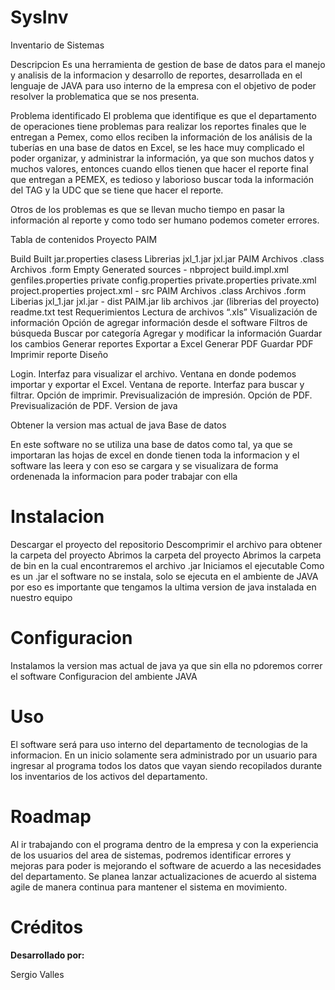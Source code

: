 # SysInv
Inventario de Sistemas

Descripcion
Es una herramienta de gestion de base de datos para el manejo y analisis de la informacion y desarrollo de reportes, desarrollada en el lenguaje de JAVA para uso interno de la empresa con el objetivo de poder resolver la problematica que se nos presenta.

Problema identificado
El problema que identifique es que el departamento de operaciones tiene problemas para realizar los reportes finales que le entregan a Pemex, como ellos reciben la información de los análisis de la tuberías en una base de datos en Excel, se les hace muy complicado el poder organizar, y administrar la información, ya que son muchos datos y muchos valores, entonces cuando ellos tienen que hacer el reporte final que entregan a PEMEX, es tedioso y laborioso buscar toda la información del TAG y la UDC que se tiene que hacer el reporte.

Otros de los problemas es que se llevan mucho tiempo en pasar la información al reporte y como todo ser humano podemos cometer errores.

Tabla de contenidos
Proyecto PAIM

Build
Built jar.properties
clasess
Librerias
jxl_1.jar
jxl.jar
PAIM
Archivos .class
Archivos .form
Empty
Generated sources - nbproject
build.impl.xml
genfiles.properties
private
config.properties
private.properties
private.xml
project.properties
project.xml - src
PAIM
Archivos .class
Archivos .form
Liberias
jxl_1.jar
jxl.jar - dist
PAIM.jar
lib
archivos .jar (librerias del proyecto)
readme.txt
test
Requerimientos
Lectura de archivos “.xls”
Visualización de información
Opción de agregar información desde el software
Filtros de búsqueda
Buscar por categoría
Agregar y modificar la información
Guardar los cambios
Generar reportes
Exportar a Excel
Generar PDF
Guardar PDF
Imprimir reporte
Diseño

Login.
Interfaz para visualizar el archivo.
Ventana en donde podemos importar y exportar el Excel.
Ventana de reporte.
Interfaz para buscar y filtrar.
Opción de imprimir.
Previsualización de impresión.
Opción de PDF.
Previsualización de PDF.
Version de java

Obtener la version mas actual de java
Base de datos

En este software no se utiliza una base de datos como tal, ya que se importaran las hojas de excel en donde tienen toda la informacion y el software las leera y con eso se cargara y se visualizara de forma ordenenada la informacion para poder trabajar con ella

# Instalacion
Descargar el proyecto del repositorio
Descomprimir el archivo para obtener la carpeta del proyecto
Abrimos la carpeta del proyecto
Abrimos la carpeta de bin en la cual encontraremos el archivo .jar
Iniciamos el ejecutable
Como es un .jar el software no se instala, solo se ejecuta en el ambiente de JAVA por eso es importante que tengamos la ultima version de java instalada en nuestro equipo

# Configuracion
Instalamos la version mas actual de java ya que sin ella no pdoremos correr el software
Configuracion del ambiente JAVA


# Uso
El software será para uso interno del departamento de tecnologias de la informacion. En un inicio solamente sera administrado por un usuario para ingresar al programa todos los datos que vayan siendo recopilados durante los inventarios de los activos del departamento.


# Roadmap
Al ir trabajando con el programa dentro de la empresa y con la experiencia de los usuarios del area de sistemas, podremos identificar errores y mejoras para poder is mejorando el software de acuerdo a las necesidades del departamento. Se planea lanzar actualizaciones de acuerdo al sistema agile de manera continua para mantener el sistema en movimiento.

# Créditos
<b>Desarrollado por:</b>

Sergio Valles
